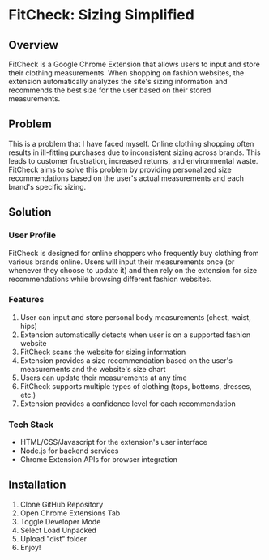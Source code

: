 # FitCheck: Sizing Simplified

## Overview

FitCheck is a Google Chrome Extension that allows users to input and store their clothing measurements. When shopping on fashion websites, the extension automatically analyzes the site's sizing information and recommends the best size for the user based on their stored measurements.

## Problem

This is a problem that I have faced myself. Online clothing shopping often results in ill-fitting purchases due to inconsistent sizing across brands. This leads to customer frustration, increased returns, and environmental waste. FitCheck aims to solve this problem by providing personalized size recommendations based on the user's actual measurements and each brand's specific sizing.

## Solution

### User Profile

FitCheck is designed for online shoppers who frequently buy clothing from various brands online. Users will input their measurements once (or whenever they choose to update it) and then rely on the extension for size recommendations while browsing different fashion websites.

### Features

1. User can input and store personal body measurements (chest, waist, hips)
2. Extension automatically detects when user is on a supported fashion website
3. FitCheck scans the website for sizing information
4. Extension provides a size recommendation based on the user's measurements and the website's size chart
5. Users can update their measurements at any time
6. FitCheck supports multiple types of clothing (tops, bottoms, dresses, etc.)
7. Extension provides a confidence level for each recommendation

### Tech Stack

- HTML/CSS/Javascript for the extension's user interface
- Node.js for backend services
- Chrome Extension APIs for browser integration

## Installation

1. Clone GitHub Repository
2. Open Chrome Extensions Tab
3. Toggle Developer Mode
4. Select Load Unpacked
5. Upload "dist" folder
6. Enjoy!